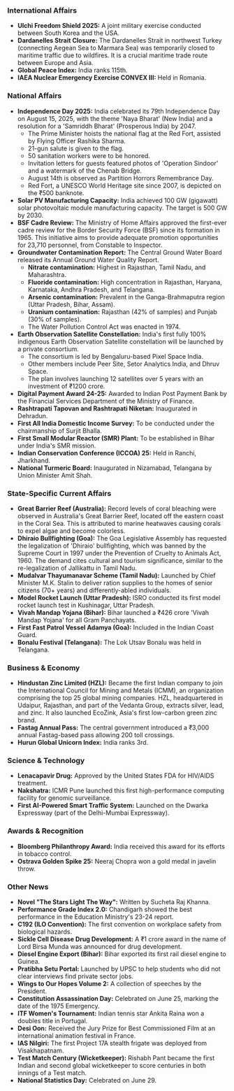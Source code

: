 ### International Affairs

*   **Ulchi Freedom Shield 2025:** A joint military exercise conducted between South Korea and the USA.
*   **Dardanelles Strait Closure:** The Dardanelles Strait in northwest Turkey (connecting Aegean Sea to Marmara Sea) was temporarily closed to maritime traffic due to wildfires. It is a crucial maritime trade route between Europe and Asia.
*   **Global Peace Index:** India ranks 115th.
*   **IAEA Nuclear Emergency Exercise CONVEX III:** Held in Romania.

### National Affairs

*   **Independence Day 2025:** India celebrated its 79th Independence Day on August 15, 2025, with the theme 'Naya Bharat' (New India) and a resolution for a 'Samriddh Bharat' (Prosperous India) by 2047.
    *   The Prime Minister hoists the national flag at the Red Fort, assisted by Flying Officer Rashika Sharma.
    *   21-gun salute is given to the flag.
    *   50 sanitation workers were to be honored.
    *   Invitation letters for guests featured photos of 'Operation Sindoor' and a watermark of the Chenab Bridge.
    *   August 14th is observed as Partition Horrors Remembrance Day.
    *   Red Fort, a UNESCO World Heritage site since 2007, is depicted on the ₹500 banknote.
*   **Solar PV Manufacturing Capacity:** India achieved 100 GW (gigawatt) solar photovoltaic module manufacturing capacity. The target is 500 GW by 2030.
*   **BSF Cadre Review:** The Ministry of Home Affairs approved the first-ever cadre review for the Border Security Force (BSF) since its formation in 1965. This initiative aims to provide adequate promotion opportunities for 23,710 personnel, from Constable to Inspector.
*   **Groundwater Contamination Report:** The Central Ground Water Board released its Annual Ground Water Quality Report.
    *   **Nitrate contamination:** Highest in Rajasthan, Tamil Nadu, and Maharashtra.
    *   **Fluoride contamination:** High concentration in Rajasthan, Haryana, Karnataka, Andhra Pradesh, and Telangana.
    *   **Arsenic contamination:** Prevalent in the Ganga-Brahmaputra region (Uttar Pradesh, Bihar, Assam).
    *   **Uranium contamination:** Rajasthan (42% of samples) and Punjab (30% of samples).
    *   The Water Pollution Control Act was enacted in 1974.
*   **Earth Observation Satellite Constellation:** India's first fully 100% indigenous Earth Observation Satellite constellation will be launched by a private consortium.
    *   The consortium is led by Bengaluru-based Pixel Space India.
    *   Other members include Peer Site, Setor Analytics India, and Dhruv Space.
    *   The plan involves launching 12 satellites over 5 years with an investment of ₹1200 crore.
*   **Digital Payment Award 24-25:** Awarded to Indian Post Payment Bank by the Financial Services Department of the Ministry of Finance.
*   **Rashtrapati Tapovan and Rashtrapati Niketan:** Inaugurated in Dehradun.
*   **First All India Domestic Income Survey:** To be conducted under the chairmanship of Surjit Bhalla.
*   **First Small Modular Reactor (SMR) Plant:** To be established in Bihar under India's SMR mission.
*   **Indian Conservation Conference (ICCOA) 25:** Held in Ranchi, Jharkhand.
*   **National Turmeric Board:** Inaugurated in Nizamabad, Telangana by Union Minister Amit Shah.

### State-Specific Current Affairs

*   **Great Barrier Reef (Australia):** Record levels of coral bleaching were observed in Australia's Great Barrier Reef, located off the eastern coast in the Coral Sea. This is attributed to marine heatwaves causing corals to expel algae and become colorless.
*   **Dhiraio Bullfighting (Goa):** The Goa Legislative Assembly has requested the legalization of 'Dhiraio' bullfighting, which was banned by the Supreme Court in 1997 under the Prevention of Cruelty to Animals Act, 1960. The demand cites cultural and tourism significance, similar to the re-legalization of Jallikattu in Tamil Nadu.
*   **Mudalvar Thayumanavar Scheme (Tamil Nadu):** Launched by Chief Minister M.K. Stalin to deliver ration supplies to the homes of senior citizens (70+ years) and differently-abled individuals.
*   **Model Rocket Launch (Uttar Pradesh):** ISRO conducted its first model rocket launch test in Kushinagar, Uttar Pradesh.
*   **Vivah Mandap Yojana (Bihar):** Bihar launched a ₹426 crore 'Vivah Mandap Yojana' for all Gram Panchayats.
*   **First Fast Patrol Vessel Adamya (Goa):** Included in the Indian Coast Guard.
*   **Bonalu Festival (Telangana):** The Lok Utsav Bonalu was held in Telangana.

### Business & Economy

*   **Hindustan Zinc Limited (HZL):** Became the first Indian company to join the International Council for Mining and Metals (ICMM), an organization comprising the top 25 global mining companies. HZL, headquartered in Udaipur, Rajasthan, and part of the Vedanta Group, extracts silver, lead, and zinc. It also launched EcoZink, Asia's first low-carbon green zinc brand.
*   **Fastag Annual Pass:** The central government introduced a ₹3,000 annual Fastag-based pass allowing 200 toll crossings.
*   **Hurun Global Unicorn Index:** India ranks 3rd.

### Science & Technology

*   **Lenacapavir Drug:** Approved by the United States FDA for HIV/AIDS treatment.
*   **Nakshatra:** ICMR Pune launched this first high-performance computing facility for genomic surveillance.
*   **First AI-Powered Smart Traffic System:** Launched on the Dwarka Expressway (part of the Delhi-Mumbai Expressway).

### Awards & Recognition

*   **Bloomberg Philanthropy Award:** India received this award for its efforts in tobacco control.
*   **Ostrava Golden Spike 25:** Neeraj Chopra won a gold medal in javelin throw.

### Other News

*   **Novel "The Stars Light The Way":** Written by Sucheta Raj Khanna.
*   **Performance Grade Index 2.0:** Chandigarh showed the best performance in the Education Ministry's 23-24 report.
*   **C192 (ILO Convention):** The first convention on workplace safety from biological hazards.
*   **Sickle Cell Disease Drug Development:** A ₹1 crore award in the name of Lord Birsa Munda was announced for drug development.
*   **Diesel Engine Export (Bihar):** Bihar exported its first rail diesel engine to Guinea.
*   **Pratibha Setu Portal:** Launched by UPSC to help students who did not clear interviews find private sector jobs.
*   **Wings to Our Hopes Volume 2:** A collection of speeches by the President.
*   **Constitution Assassination Day:** Celebrated on June 25, marking the date of the 1975 Emergency.
*   **ITF Women's Tournament:** Indian tennis star Ankita Raina won a doubles title in Portugal.
*   **Desi Oon:** Received the Jury Prize for Best Commissioned Film at an international animation festival in France.
*   **IAS Nilgiri:** The first Project 17A stealth frigate was deployed from Visakhapatnam.
*   **Test Match Century (Wicketkeeper):** Rishabh Pant became the first Indian and second global wicketkeeper to score centuries in both innings of a Test match.
*   **National Statistics Day:** Celebrated on June 29.